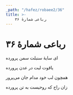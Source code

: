 ```yaml
---
_path: "/hafez/robaee2/36"
title: >-
    رباعی شمارهٔ ۳۶
---
```

# رباعی شمارهٔ ۳۶

<div class="b" id="bn1"><div class="m1"><p>ای سایهٔ سنبلت سمن پرورده</p></div>
<div class="m2"><p>یاقوت لبت در عدن پرورده</p></div></div>
<div class="b" id="bn2"><div class="m1"><p>همچون لب خود مدام جان می‌پرور</p></div>
<div class="m2"><p>زان راح که روحیست به تن پرورده</p></div></div>
